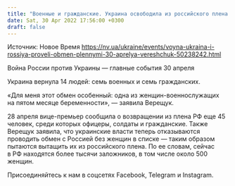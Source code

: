 ```yaml
---
title: "Военные и гражданские. Украина освободила из российского плена еще 14 человек — Верещук"
date: Sat, 30 Apr 2022 17:56:00 +0300
draft: false
---
```

Источник: Новое Время https://nv.ua/ukraine/events/voyna-ukraina-i-rossiya-proveli-obmen-plennymi-30-aprelya-vereshchuk-50238242.html


Война России против Украины — главные события 30 апреля

Украина вернула 14 людей: семь военных и семь гражданских. 

«Для меня этот обмен особенный: одна из женщин-военнослужащих на пятом месяце беременности», — заявила Верещук.

28 апреля вице-премьер сообщила о возвращении из плена РФ еще 45 человек, среди которых офицеры, солдаты и гражданские. Также Верещук заявила, что украинские власти теперь отказываются проводить обмен с Россией без женщин в списке — таким образом пытаются вытащить их из российского плена. По ее словам, сейчас в РФ находятся более тысячи заложников, в том числе около 500 женщин.

Присоединяйтесь к нам в соцсетях Facebook, Telegram и Instagram.
